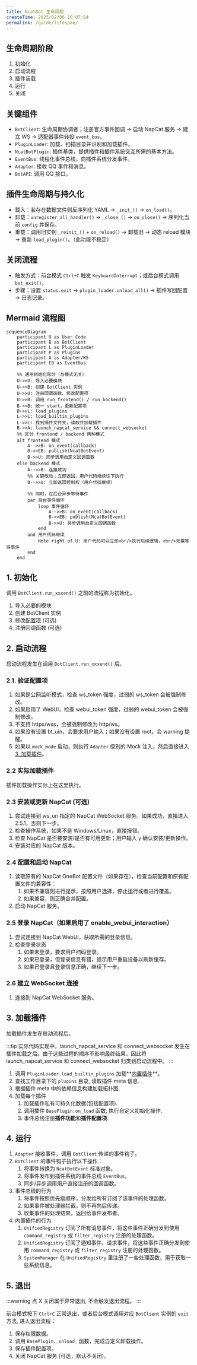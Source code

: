 ```yaml
---
title: NcatBot 生命周期
createTime: 2025/02/08 10:07:54
permalink: /guide/lifespan/
---
```



## 生命周期阶段

1. 初始化
2. 启动流程
3. 插件装载
4. 运行
5. 关闭

## 关键组件

- `BotClient`: 生命周期协调者；注册官方事件回调 → 启动 NapCat 服务 → 建立 WS → 适配器事件转投 `event_bus`。
- `PluginLoader`: 加载、扫描目录并识别和加载插件。
- `NcatBotPlugin`: 插件基类，提供插件和插件系统交互所需的基本方法。
- `EventBus`: 线程化事件总线，向插件系统分发事件。
- `Adapter`: 接收 QQ 事件和消息。
- `BotAPI`: 调用 QQ 接口。

## 插件生命周期与持久化

- 载入：若存在数据文件则反序列化 YAML → `_init_()` → `on_load()`。
- 卸载：`unregister_all_handler()` → `_close_()` → `on_close()` → 序列化当前 `config` 并保存。
- 重载：调用旧实例 `_reinit_()` + `on_reload()` → 卸载旧 → 动态 reload 模块 → 重新 `load_plugin()`。（此功能不稳定）

## 关闭流程

- 触发方式：前台模式 `Ctrl+C` 触发 `KeyboardInterrupt`；或后台模式调用 `bot_exit()`。
- 步骤：设置 `status.exit` → `plugin_loader.unload_all()` → 插件写回配置 → 日志记录。

## Mermaid 流程图

```mermaid
sequenceDiagram
    participant U as User Code
    participant B as BotClient
    participant L as PluginLoader
    participant P as Plugins
    participant A as Adapter/WS
    participant EB as EventBus

    %% 通用初始化部分（与模式无关）
    U->>U: 导入必要模块
    U->>B: 创建 BotClient 实例
    U->>U: 注册回调函数、修改配置项
    U->>B: 调用 run_frontend() / run_backend()
    B->>B: 统一 start，更新配置项
    B->>L: load_plugins
    L->>L: load_builtin_plugins
    L->>L: 找到插件文件夹，读取并加载插件
    B->>A: launch_napcat_service && connect_websocket
    %% 区分 frontend / backend 两种模式
    alt frontend 模式
        A-->>B: on_event(callback)
        B->>EB: publish(NcatBotEvent)
        B->>U: 同步调用自定义回调函数
    else backend 模式
        A-->>B: 连接成功
        %% 关键改动：立即返回，用户代码继续往下执行
        B-->>U: 立即返回控制权（用户代码继续）
        
        %% 同时，在后台异步等待事件
        par 后台事件循环
            loop 事件循环
                A-->>B: on_event(callback)
                B->>EB: publish(NcatBotEvent)
                B->>U: 异步调用自定义回调函数
            end
        and 用户代码继续
            Note right of U: 用户代码可以立即<br/>执行后续逻辑，<br/>无需等待事件
        end
    end
```

## 1. 初始化

调用 `BotClient.run_xxxend()` 之前的流程称为初始化。

1. 导入必要的模块
2. 创建 BotClient 实例
3. 修改[配置项]() (可选)
4. 注册回调函数 (可选)


## 2. 启动流程

启动流程发生在调用 `BotClient.run_xxxend()` 后。

### 2.1. 验证配置项

1. 如果是公网监听模式，检查 ws_token 强度，过弱的 ws_token 会被强制修改。
2. 如果启用了 WebUI，检查 webui_token 强度，过弱的 webui_token 会被强制修改。
3. 不支持 https/wss，会被强制修改为 http/ws。
4. 如果没有设置 bt_uin，会要求用户输入；如果没有设置 root，会 warning 提醒。
5. 如果以 `mock_mode` 启动，则执行 `Adapter` 级别的 Mock 注入，然后直接进入 [3. 加载插件](#3-加载插件)。

### 2.2 实际加载插件

插件加载操作实际上在这里执行。

### 2.3 安装或更新 NapCat (可选)

1. 尝试连接到 ws_uri 指定的 NapCat WebSocket 服务。如果成功，直接进入 2.5.1，否则下一步。
2. 检查操作系统，如果不是 Windows/Linux，直接报错。
3. 检查 NapCat 是否被安装/是否有可用更新；用户输入 `y` 确认安装/更新操作。
4. 安装对应的 NapCat 版本。

### 2.4 配置和启动 NapCat

1. 读取原有的 NapCat OneBot 配置文件（如果存在），检查当前配置和原有配置文件的兼容性：
    1. 如果不兼容则进行提示，按照用户选择，停止运行或者进行覆盖。
    2. 如果兼容，则正确合并配置。
2. 启动 NapCat 服务。

### 2.5 登录 NapCat（如果启用了 enable_webui_interaction）

1. 尝试连接到 NapCat WebUI，获取所需的登录信息。
2. 检查登录状态
    1. 如果未登录，要求用户扫码登录。
    2. 如果已登录，但登录信息有错，提示用户重启设备以刷新缓存。
    3. 如果已登录且登录信息正确，继续下一步。

### 2.6 建立 WebSocket 连接

1. 连接到 NapCat WebSocket 服务。

## 3. 加载插件

加载插件发生在启动流程后。

:::tip
实际代码实现中，launch_napcat_service 和 connect_websocket 发生在插件加载之后。由于这些过程的顺序不影响最终结果，因此将 launch_napcat_service 和 connect_websocket 归类到启动流程中。
:::

1. 调用 `PluginLoader.load_builtin_plugins` 加载**[内置插件]()**。
2. 查找工作目录下的 `plugins` 目录, 读取插件 meta 信息.
3. 根据插件 meta 中的依赖信息构建加载拓扑图.
4. 加载每个插件
   1. 加载插件私有可持久化数据(包括配置项).
   2. 调用插件 `BasePlugin.on_load` 函数, 执行自定义初始化操作.
   3. 事件总线注册**插件功能**和**插件配置项**.

## 4. 运行

1. `Adapter` 接收事件，调用 `BotClient` 传递的事件钩子。
2. `BotClient` 的事件钩子执行以下操作：
   1. 将事件转换为 `NcatBotEvent` 标准对象。
   2. 将事件发布到插件系统的事件总线 `EventBus`。
   3. 同步/异步调用用户直接注册的回调函数。
3. 事件总线的行为
    1. 将事件按照优先级顺序，分发给所有订阅了该事件的处理函数。
    2. 如果事件被处理器拦截，则不再向后传递。
    3. 收集事件的处理结果，返回给事件发布者。
4. 内置插件的行为
    1. `UnifiedRegistry` 订阅了所有消息事件，将这些事件正确分发到使用 `command_registry` 或 `filter_registry` 注册的处理函数。
    2. `UnifiedRegistry` 订阅了通知事件、请求事件，将这些事件正确分发到使用 `command_registry` 或 `filter_registry` 注册的处理函数。
    3. `SystemManager` 在 `UnifiedRegistry` 里注册了一些处理函数，用于获取一些系统信息。
    <!-- 4. `GroupWhitelist` 以最高优先级订阅了所有消息事件 -->

## 5. 退出

:::warning
点 X 关闭属于异常退出, 不会触发退出流程。
:::

前台模式按下 `Ctrl+C` 正常退出，或者后台模式调用对应 `BotClient` 实例的 `exit` 方法, 进入退出流程：
1. 保存权限数据。
2. 调用 `BasePlugin._unload_` 函数，完成自定义卸载操作。
3. 保存插件配置项。
4. 关闭 NapCat 服务 (可选，默认不关闭)。

